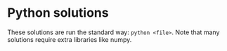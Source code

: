 # Python solutions
These solutions are run the standard way: `python <file>`. Note that many solutions require extra libraries like numpy.
